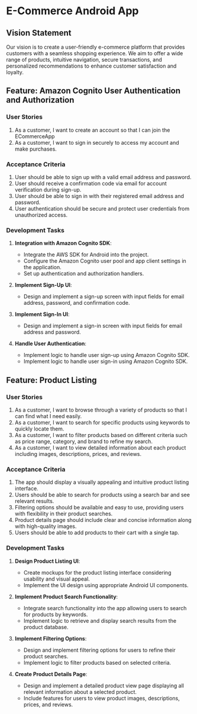 # E-Commerce Android App

## Vision Statement

Our vision is to create a user-friendly e-commerce platform that provides customers with a seamless shopping experience. We aim to offer a wide range of products, intuitive navigation, secure transactions, and personalized recommendations to enhance customer satisfaction and loyalty.

## Feature: Amazon Cognito User Authentication and Authorization

### User Stories

1. As a customer, I want to create an account so that I can join the ECommerceApp
2. As a customer, I want to sign in securely to access my account and make purchases.


### Acceptance Criteria

1. User should be able to sign up with a valid email address and password.
2. User should receive a confirmation code via email for account verification during sign-up.
3. User should be able to sign in with their registered email address and password.
4. User authentication should be secure and protect user credentials from unauthorized access.


### Development Tasks

1. **Integration with Amazon Cognito SDK**:
    - Integrate the AWS SDK for Android into the project.
    - Configure the Amazon Cognito user pool and app client settings in the application.
    - Set up authentication and authorization handlers.

2. **Implement Sign-Up UI**:
    - Design and implement a sign-up screen with input fields for email address, password, and confirmation code.

3. **Implement Sign-In UI**:
    - Design and implement a sign-in screen with input fields for email address and password.

4. **Handle User Authentication**:
    - Implement logic to handle user sign-up using Amazon Cognito SDK.
    - Implement logic to handle user sign-in using Amazon Cognito SDK.

## Feature: Product Listing

### User Stories

1. As a customer, I want to browse through a variety of products so that I can find what I need easily.
2. As a customer, I want to search for specific products using keywords to quickly locate them.
3. As a customer, I want to filter products based on different criteria such as price range, category, and brand to refine my search.
4. As a customer, I want to view detailed information about each product including images, descriptions, prices, and reviews.

### Acceptance Criteria

1. The app should display a visually appealing and intuitive product listing interface.
2. Users should be able to search for products using a search bar and see relevant results.
3. Filtering options should be available and easy to use, providing users with flexibility in their product searches.
4. Product details page should include clear and concise information along with high-quality images.
5. Users should be able to add products to their cart with a single tap.

### Development Tasks

1. **Design Product Listing UI**:
   - Create mockups for the product listing interface considering usability and visual appeal.
   - Implement the UI design using appropriate Android UI components.

2. **Implement Product Search Functionality**:
   - Integrate search functionality into the app allowing users to search for products by keywords.
   - Implement logic to retrieve and display search results from the product database.

3. **Implement Filtering Options**:
   - Design and implement filtering options for users to refine their product searches.
   - Implement logic to filter products based on selected criteria.

4. **Create Product Details Page**:
   - Design and implement a detailed product view page displaying all relevant information about a selected product.
   - Include features for users to view product images, descriptions, prices, and reviews.
